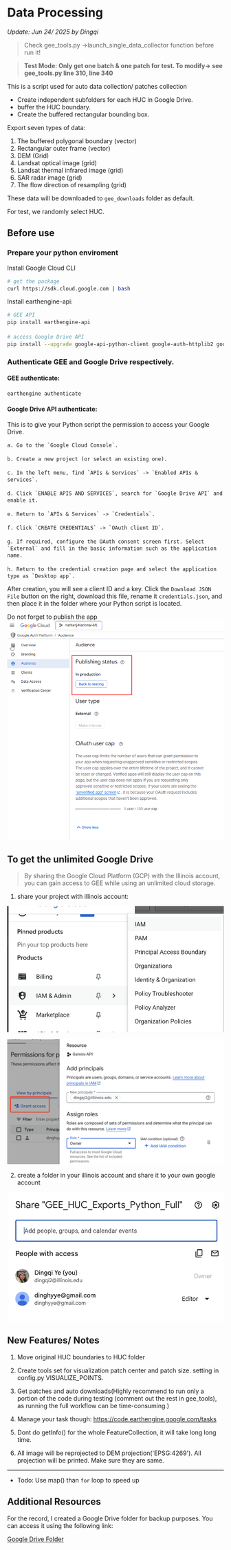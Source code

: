 # Data Processing
*Update: Jun 24/ 2025 by Dingqi*

> Check gee_tools.py ->launch_single_data_collector function before run it!


> **Test Mode: Only get one batch & one patch for test. To modify-> see gee_tools.py line 310, line 340**

This is a script used for auto data collection/ patches collection

* Create independent subfolders for each HUC in Google Drive.
* buffer the HUC boundary.
* Create the buffered rectangular bounding box.

Export seven types of data:
1. The buffered polygonal boundary (vector)
2. Rectangular outer frame (vector)
3. DEM (Grid)
4. Landsat optical image (grid)
5. Landsat thermal infrared image (grid)
6. SAR radar image (grid)
7. The flow direction of resampling (grid)

These data will be downloaded to `gee_downloads` folder as default.

For test, we randomly select HUC.



## Before use
### Prepare your python enviroment

Install Google Cloud CLI

``` bash
# get the package 
curl https://sdk.cloud.google.com | bash
```

Install earthengine-api:

``` bash
# GEE API
pip install earthengine-api

# access Google Drive API
pip install --upgrade google-api-python-client google-auth-httplib2 google-auth-oauthlibconda in
```

### Authenticate GEE and Google Drive respectively.

#### GEE authenticate:

```bash
earthengine authenticate
```

#### Google Drive API authenticate:
This is to give your Python script the permission to access your Google Drive.

    a. Go to the `Google Cloud Console`.

    b. Create a new project (or select an existing one).

    c. In the left menu, find `APIs & Services` -> `Enabled APIs & services`.

    d. Click `ENABLE APIS AND SERVICES`, search for `Google Drive API` and enable it.

    e. Return to `APIs & Services` -> `Credentials`.

    f. Click `CREATE CREDENTIALS` -> `OAuth client ID`.

    g. If required, configure the OAuth consent screen first. Select `External` and fill in the basic information such as the application name.

    h. Return to the credential creation page and select the application type as `Desktop app`.


 After creation, you will see a client ID and a key. Click the `Download JSON File` button on the right, download this file, rename it `credentials.json`, and then place it in the folder where your Python script is located.
 
 Do not forget to publish the app
 ![alt text](imgs/image.png)


## To get the unlimited Google Drive
> By sharing the Google Cloud Platform (GCP) with the Illinois account, you can gain access to GEE while using an unlimited cloud storage.

1. share your project with illinois account:

![step1](imgs/step1.jpg)

![step2](imgs/step2.jpg)

2. create a folder in your illinois account and share it to your own google account

![step3](imgs/step3.jpg)

##  New Features/ Notes

1. Move original HUC boundaries to HUC folder

2. Create tools set for visualization patch center and patch size. setting in config.py VISUALIZE_POINTS. 


3. Get patches and auto downloads(Highly recommend to run only a portion of the code during testing (comment out the rest in gee_tools), as running the full workflow can be time-consuming.)

4. Manage your task though: https://code.earthengine.google.com/tasks

5. Dont do getInfo() for the whole FeatureCollection, it will take long long time.

6. All image will be reprojected to DEM projection('EPSG:4269'). All projection will be printed. Make sure they are same.

---
* Todo: Use map() than `for` loop to speed up




## Additional Resources

For the record, I created a Google Drive folder for backup purposes. You can access it using the following link:

[Google Drive Folder](https://drive.google.com/drive/folders/13b4g6TtqcbOZp2pKSxqs71IV1oRF6NAq?usp=sharing) 



